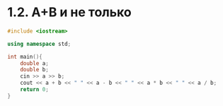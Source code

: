 # 1.2. A+B и не только

```cpp
#include <iostream>

using namespace std;

int main(){
    double a;
    double b;
    cin >> a >> b;
    cout << a + b << " " << a - b << " " << a * b << " " << a / b;
    return 0;
}
```
